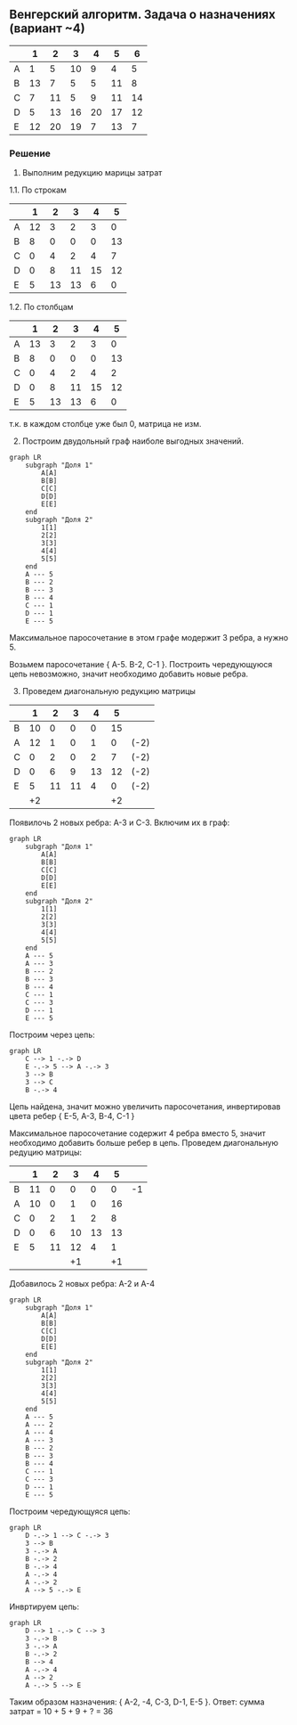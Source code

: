 ## Венгерский алгоритм. Задача о назначениях (вариант ~4)

|   | 1 | 2 | 3 | 4 | 5 | 6 |
|---|---|---|---|---|---|---|
| A | 1 | 5 | 10 | 9 | 4 | 5 |
| B | 13 | 7 | 5 | 5 | 11 | 8 |
| C | 7 | 11 | 5 | 9 | 11 | 14 |
| D | 5 | 13 | 16 | 20 | 17 | 12 |
| E | 12 | 20 | 19 | 7 | 13 | 7 |

### Решение

1. Выполним редукцию марицы затрат

1.1. По строкам

|   | 1 | 2 | 3 | 4 | 5 |
|---|---|---|---|---|---|
| A | 12 | 3 | 2 | 3 | 0 |
| B | 8 | 0 | 0 | 0 | 13 |
| C | 0 | 4 | 2 | 4 | 7 |
| D | 0 | 8 | 11 | 15 | 12 |
| E | 5| 13 | 13 | 6 | 0 |

1.2. По столбцам

|   | 1 | 2 | 3 | 4 | 5 |
|---|---|---|---|---|---|
| A | 13 | 3 | 2 | 3 | 0 |
| B | 8 | 0 | 0 | 0 | 13 |
| C | 0 | 4 | 2 | 4 | 2 |
| D | 0 | 8 | 11 | 15 | 12 |
| E | 5 | 13 | 13 | 6 | 0 |

т.к. в каждом столбце уже был 0, матрица не изм.

2. Построим двудольный граф наиболе выгодных значений.

```mermaid
graph LR
    subgraph "Доля 1"
        A[A]
        B[B]
        C[C]
        D[D]
        E[E]
    end
    subgraph "Доля 2"
        1[1]
        2[2]
        3[3]
        4[4]
        5[5]
    end
    A --- 5
    B --- 2
    B --- 3
    B --- 4
    C --- 1
    D --- 1
    E --- 5
```

Максимальное паросочетание в этом графе модержит 3 ребра, а нужно 5.

Возьмем паросочетание { A-5. B-2, C-1 }.
Построить чередующуюся цепь невозможно, значит необходимо добавить новые ребра.

3. Проведем диагональную редукцию матрицы

|   | 1 | 2 | 3 | 4 | 5 |   |
|---|---|---|---|---|---|---|
| B | 10 | 0 | 0 | 0 | 15 |     |
| A | 12 | 1 | 0 | 1 | 0 | (-2) |
| C | 0 | 2 | 0 | 2 | 7 | (-2) |
| D | 0 | 6 | 9 | 13 | 12 | (-2) |
| E | 5 | 11 | 11 | 4 | 0 | (-2) |
|   |+2 |    |    |   | +2 |      |

Появилочь 2 новых ребра: A-3 и C-3. Включим их в граф:

```mermaid
graph LR
    subgraph "Доля 1"
        A[A]
        B[B]
        C[C]
        D[D]
        E[E]
    end
    subgraph "Доля 2"
        1[1]
        2[2]
        3[3]
        4[4]
        5[5]
    end
    A --- 5
    A --- 3
    B --- 2
    B --- 3
    B --- 4
    C --- 1
    C --- 3
    D --- 1
    E --- 5
```

Построим через цепь: 

```mermaid
graph LR
    C --> 1 -.-> D
    E -.-> 5 --> A -.-> 3
    3 --> B
    3 --> C
    B -.-> 4
```

Цепь найдена, значит можно увеличить паросочетания, инвертировав цвета ребер { E-5, A-3, B-4, C-1 }

Максимальное паросочетание содержит 4 ребра вместо 5, значит необходимо добавить больше ребер в цепь.
Проведем диагональную редуцию матрицы: 

|   | 1 | 2 | 3 | 4 | 5 |   |
|---|---|---|---|---|---|---|
| B | 11 | 0 | 0 | 0 | 0 | -1 |
| A | 10 | 0 | 1 | 0 | 16 |   |
| C | 0 | 2 | 1 | 2 | 8 |  |
| D | 0 | 6 | 10 | 13 | 13 |   |
| E | 5 | 11 | 12 | 4 | 1 |   |
|   |   |    | +1 |   | +1 |   |

Добавилось 2 новых ребра: A-2 и A-4

```mermaid
graph LR
    subgraph "Доля 1"
        A[A]
        B[B]
        C[C]
        D[D]
        E[E]
    end
    subgraph "Доля 2"
        1[1]
        2[2]
        3[3]
        4[4]
        5[5]
    end
    A --- 5
    A --- 2
    A --- 4
    A --- 3
    B --- 2
    B --- 3
    B --- 4
    C --- 1
    C --- 3
    D --- 1
    E --- 5
```

Построим чередующуяся цепь: 

```mermaid
graph LR
    D -.-> 1 --> C -.-> 3
    3 --> B
    3 -.-> A
    B -.-> 2
    B -.-> 4
    A -.-> 4
    A -.-> 2
    A --> 5 -.-> E
```

Инвртируем цепь: 

```mermaid
graph LR
    D --> 1 -.-> C --> 3
    3 -.-> B
    3 -.-> A
    B -.-> 2
    B --> 4
    A -.-> 4
    A --> 2
    A -.-> 5 --> E
```

Таким образом назначения: { A-2, -4, C-3, D-1, E-5 }.
Ответ: сумма затрат = 10 + 5 + 9 + ? = 36